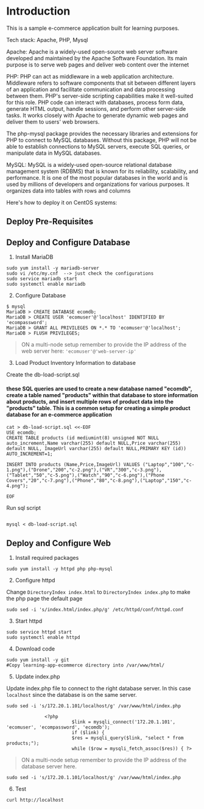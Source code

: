 # Introduction


This is a sample e-commerce application built for learning purposes.

Tech stack: Apache, PHP, Mysql 

Apache: Apache is a widely-used open-source web server software developed and maintained by the Apache Software Foundation. Its main purpose is to serve web pages and deliver web content over the internet

PHP: PHP can act as middleware in a web application architecture. Middleware refers to software components that sit between different layers of an application and facilitate communication and data processing between them. PHP's server-side scripting capabilities make it well-suited for this role. PHP code can interact with databases, process form data, generate HTML output, handle sessions, and perform other server-side tasks. It works closely with Apache to generate dynamic web pages and deliver them to users' web browsers.

The php-mysql package provides the necessary libraries and extensions for PHP to connect to MySQL databases. Without this package, PHP will not be able to establish connections to MySQL servers, execute SQL queries, or manipulate data in MySQL databases.

MySQL: MySQL is a widely-used open-source relational database management system (RDBMS) that is known for its reliability, scalability, and performance. It is one of the most popular databases in the world and is used by millions of developers and organizations for various purposes. It organizes data into tables with rows and columns



Here's how to deploy it on CentOS systems:

## Deploy Pre-Requisites


## Deploy and Configure Database

1. Install MariaDB

```
sudo yum install -y mariadb-server
sudo vi /etc/my.cnf  --> just check the configurations
sudo service mariadb start
sudo systemctl enable mariadb
```

2. Configure Database

```
$ mysql
MariaDB > CREATE DATABASE ecomdb;
MariaDB > CREATE USER 'ecomuser'@'localhost' IDENTIFIED BY 'ecompassword';
MariaDB > GRANT ALL PRIVILEGES ON *.* TO 'ecomuser'@'localhost';
MariaDB > FLUSH PRIVILEGES;
```

> ON a multi-node setup remember to provide the IP address of the web server here: `'ecomuser'@'web-server-ip'`

3. Load Product Inventory Information to database

Create the db-load-script.sql

#### these SQL queries are used to create a new database named "ecomdb", create a table named "products" within that database to store information about products, and insert multiple rows of product data into the "products" table. This is a common setup for creating a simple product database for an e-commerce application ###


```
cat > db-load-script.sql <<-EOF
USE ecomdb;
CREATE TABLE products (id mediumint(8) unsigned NOT NULL auto_increment,Name varchar(255) default NULL,Price varchar(255) default NULL, ImageUrl varchar(255) default NULL,PRIMARY KEY (id)) AUTO_INCREMENT=1;

INSERT INTO products (Name,Price,ImageUrl) VALUES ("Laptop","100","c-1.png"),("Drone","200","c-2.png"),("VR","300","c-3.png"),("Tablet","50","c-5.png"),("Watch","90","c-6.png"),("Phone Covers","20","c-7.png"),("Phone","80","c-8.png"),("Laptop","150","c-4.png");

EOF
```

Run sql script

```

mysql < db-load-script.sql
```


## Deploy and Configure Web

1. Install required packages

```
sudo yum install -y httpd php php-mysql
```

2. Configure httpd

Change `DirectoryIndex index.html` to `DirectoryIndex index.php` to make the php page the default page

```
sudo sed -i 's/index.html/index.php/g' /etc/httpd/conf/httpd.conf
```

3. Start httpd

```
sudo service httpd start
sudo systemctl enable httpd
```

4. Download code

```
sudo yum install -y git
#Copy learning-app-ecommerce directory into /var/www/html/
```

5. Update index.php

Update index.php file to connect to the right database server. In this case `localhost` since the database is on the same server.

```
sudo sed -i 's/172.20.1.101/localhost/g' /var/www/html/index.php

              <?php
                        $link = mysqli_connect('172.20.1.101', 'ecomuser', 'ecompassword', 'ecomdb');
                        if ($link) {
                        $res = mysqli_query($link, "select * from products;");
                        while ($row = mysqli_fetch_assoc($res)) { ?>
```

> ON a multi-node setup remember to provide the IP address of the database server here.
```
sudo sed -i 's/172.20.1.101/localhost/g' /var/www/html/index.php
```

6. Test

```
curl http://localhost
```
